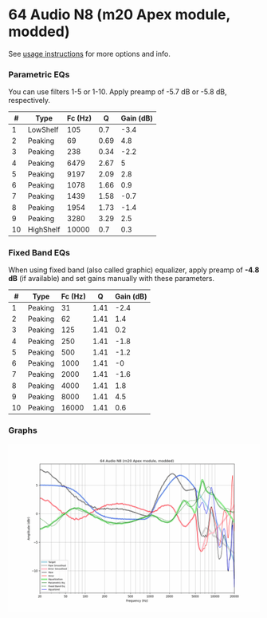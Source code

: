 # 64 Audio N8 (m20 Apex module, modded)
See [usage instructions](https://github.com/jaakkopasanen/AutoEq#usage) for more options and info.

### Parametric EQs
You can use filters 1-5 or 1-10. Apply preamp of -5.7 dB or -5.8 dB, respectively.

|   # | Type      |   Fc (Hz) |    Q |   Gain (dB) |
|-----|-----------|-----------|------|-------------|
|   1 | LowShelf  |       105 | 0.7  |        -3.4 |
|   2 | Peaking   |        69 | 0.69 |         4.8 |
|   3 | Peaking   |       238 | 0.34 |        -2.2 |
|   4 | Peaking   |      6479 | 2.67 |         5   |
|   5 | Peaking   |      9197 | 2.09 |         2.8 |
|   6 | Peaking   |      1078 | 1.66 |         0.9 |
|   7 | Peaking   |      1439 | 1.58 |        -0.7 |
|   8 | Peaking   |      1954 | 1.73 |        -1.4 |
|   9 | Peaking   |      3280 | 3.29 |         2.5 |
|  10 | HighShelf |     10000 | 0.7  |         0.3 |

### Fixed Band EQs
When using fixed band (also called graphic) equalizer, apply preamp of **-4.8 dB** (if available) and set gains manually with these parameters.

|   # | Type    |   Fc (Hz) |    Q |   Gain (dB) |
|-----|---------|-----------|------|-------------|
|   1 | Peaking |        31 | 1.41 |        -2.4 |
|   2 | Peaking |        62 | 1.41 |         1.4 |
|   3 | Peaking |       125 | 1.41 |         0.2 |
|   4 | Peaking |       250 | 1.41 |        -1.8 |
|   5 | Peaking |       500 | 1.41 |        -1.2 |
|   6 | Peaking |      1000 | 1.41 |        -0   |
|   7 | Peaking |      2000 | 1.41 |        -1.6 |
|   8 | Peaking |      4000 | 1.41 |         1.8 |
|   9 | Peaking |      8000 | 1.41 |         4.5 |
|  10 | Peaking |     16000 | 1.41 |         0.6 |

### Graphs
![](./64%20Audio%20N8%20(m20%20Apex%20module,%20modded).png)
